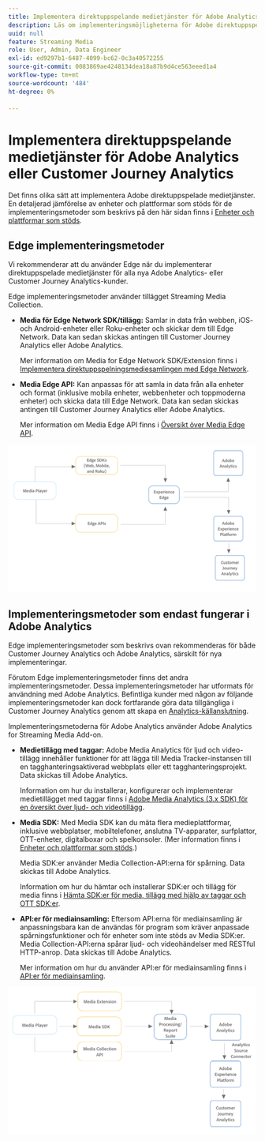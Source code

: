 ```yaml
---
title: Implementera direktuppspelande medietjänster för Adobe Analytics eller Customer Journey Analytics
description: Läs om implementeringsmöjligheterna för Adobe direktuppspelande medietjänster.
uuid: null
feature: Streaming Media
role: User, Admin, Data Engineer
exl-id: ed9297b1-6487-4099-bc62-0c3a40572255
source-git-commit: 0083869ae4248134dea18a87b9d4ce563eeed1a4
workflow-type: tm+mt
source-wordcount: '484'
ht-degree: 0%

---
```


# Implementera direktuppspelande medietjänster för Adobe Analytics eller Customer Journey Analytics

Det finns olika sätt att implementera Adobe direktuppspelade medietjänster. En detaljerad jämförelse av enheter och plattformar som stöds för de implementeringsmetoder som beskrivs på den här sidan finns i [Enheter och plattformar som stöds](/help/getting-started/supported-devices.md).

## Edge implementeringsmetoder

Vi rekommenderar att du använder Edge när du implementerar direktuppspelade medietjänster för alla nya Adobe Analytics- eller Customer Journey Analytics-kunder.

Edge implementeringsmetoder använder tillägget Streaming Media Collection.

* **Media för Edge Network SDK/tillägg:** Samlar in data från webben, iOS- och Android-enheter eller Roku-enheter och skickar dem till Edge Network. Data kan sedan skickas antingen till Customer Journey Analytics eller Adobe Analytics.

  Mer information om Media for Edge Network SDK/Extension finns i [Implementera direktuppspelningsmediesamlingen med Edge Network](/help/implementation/edge/implementation-edge.md).

* **Media Edge API:** Kan anpassas för att samla in data från alla enheter och format (inklusive mobila enheter, webbenheter och toppmoderna enheter) och skicka data till Edge Network. Data kan sedan skickas antingen till Customer Journey Analytics eller Adobe Analytics.

  Mer information om Media Edge API finns i [Översikt över Media Edge API](https://developer.adobe.com/cja-apis/docs/endpoints/media-edge/).

![CJA-arbetsflöde](assets/streaming-media-edge.png)

## Implementeringsmetoder som endast fungerar i Adobe Analytics

Edge implementeringsmetoder som beskrivs ovan rekommenderas för både Customer Journey Analytics och Adobe Analytics, särskilt för nya implementeringar.

Förutom Edge implementeringsmetoder finns det andra implementeringsmetoder. Dessa implementeringsmetoder har utformats för användning med Adobe Analytics. Befintliga kunder med någon av följande implementeringsmetoder kan dock fortfarande göra data tillgängliga i Customer Journey Analytics genom att skapa en [Analytics-källanslutning](https://experienceleague.adobe.com/docs/experience-platform/sources/ui-tutorials/create/adobe-applications/analytics.html?lang=sv-SE).

Implementeringsmetoderna för Adobe Analytics använder Adobe Analytics for Streaming Media Add-on.

* **Medietillägg med taggar:** Adobe Media Analytics för ljud och video-tillägg innehåller funktioner för att lägga till Media Tracker-instansen till en tagghanteringsaktiverad webbplats eller ett tagghanteringsprojekt. Data skickas till Adobe Analytics.

  Information om hur du installerar, konfigurerar och implementerar medietillägget med taggar finns i [Adobe Media Analytics (3.x SDK) för en översikt över ljud- och videotillägg](https://experienceleague.adobe.com/docs/experience-platform/tags/extensions/client/media-analytics-3x/overview.html?lang=sv-SE).

* **Media SDK:** Med Media SDK kan du mäta flera medieplattformar, inklusive webbplatser, mobiltelefoner, anslutna TV-apparater, surfplattor, OTT-enheter, digitalboxar och spelkonsoler. (Mer information finns i [Enheter och plattformar som stöds](/help/getting-started/supported-devices.md).)

  Media SDK:er använder Media Collection-API:erna för spårning. Data skickas till Adobe Analytics.

  Information om hur du hämtar och installerar SDK:er och tillägg för media finns i [Hämta SDK:er för media, tillägg med hjälp av taggar och OTT SDK:er](/help/getting-started/download-sdks.md).

* **API:er för mediainsamling:** Eftersom API:erna för mediainsamling är anpassningsbara kan de användas för program som kräver anpassade spårningsfunktioner och för enheter som inte stöds av Media SDK:er. Media Collection-API:erna spårar ljud- och videohändelser med RESTful HTTP-anrop. Data skickas till Adobe Analytics.

  Mer information om hur du använder API:er för mediainsamling finns i [API:er för mediainsamling](media-collection-api/mc-api-overview.md).


![Analysarbetsflöde](assets/analytics-implementation.png)

<!--
(Not sure if we need the following paragraph and graphic. Paragraph is somewhat redundant with the intro paragraph of this article)
Choose the implementation method depending on the supported platforms. Some players are not supported by the Media SDKs or the Adobe Experience Platform Media Extensions. The Media Collection APIs provide a way to support those players. For information on supported devices, see [Supported devices and platforms](/help/getting-started/supported-devices.md).

![Media Flow](media-sdk/assets/choose-media-flow2.png)
-->
